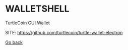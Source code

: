 # WALLETSHELL
 
 TurtleCoin GUI Wallet
 
 SITE: https://github.com/turtlecoin/turtle-wallet-electron

 [Go back](https://portable-linux-apps.github.io/apps.html)
